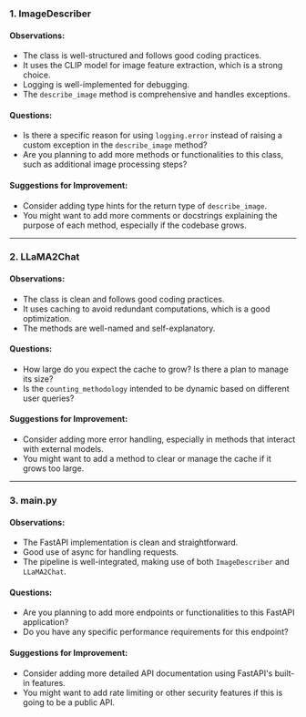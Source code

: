 ### 1. ImageDescriber

#### Observations:

* The class is well-structured and follows good coding practices.
* It uses the CLIP model for image feature extraction, which is a strong choice.
* Logging is well-implemented for debugging.
* The `describe_image` method is comprehensive and handles exceptions.

#### Questions:

* Is there a specific reason for using `logging.error` instead of raising a custom exception in the `describe_image` method?
* Are you planning to add more methods or functionalities to this class, such as additional image processing steps?

#### Suggestions for Improvement:

* Consider adding type hints for the return type of `describe_image`.
* You might want to add more comments or docstrings explaining the purpose of each method, especially if the codebase grows.

---

### 2. LLaMA2Chat

#### Observations:

* The class is clean and follows good coding practices.
* It uses caching to avoid redundant computations, which is a good optimization.
* The methods are well-named and self-explanatory.

#### Questions:

* How large do you expect the cache to grow? Is there a plan to manage its size?
* Is the `counting_methodology` intended to be dynamic based on different user queries?

#### Suggestions for Improvement:

* Consider adding more error handling, especially in methods that interact with external models.
* You might want to add a method to clear or manage the cache if it grows too large.

---

### 3. main.py

#### Observations:

* The FastAPI implementation is clean and straightforward.
* Good use of async for handling requests.
* The pipeline is well-integrated, making use of both `ImageDescriber` and `LLaMA2Chat`.

#### Questions:

* Are you planning to add more endpoints or functionalities to this FastAPI application?
* Do you have any specific performance requirements for this endpoint?

#### Suggestions for Improvement:

* Consider adding more detailed API documentation using FastAPI's built-in features.
* You might want to add rate limiting or other security features if this is going to be a public API.
